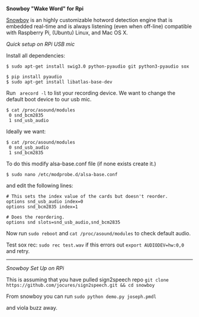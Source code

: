 **Snowboy "Wake Word" for Rpi**

[Snowboy](docs.kitt.ai/snowboy) is an highly customizable hotword detection engine that is embedded real-time and is always listening (even when off-line) compatible with Raspberry Pi, (Ubuntu) Linux, and Mac OS X.

*Quick setup on RPi USB mic*

Install all dependencies:

```
$ sudo apt-get install swig3.0 python-pyaudio git python3-pyaudio sox

$ pip install pyaudio
$ sudo apt-get install libatlas-base-dev
```

Run `` arecord -l`` to list your recording device. We want to change the default boot device to our usb mic.

```
$ cat /proc/asound/modules
 0 snd_bcm2835
 1 snd_usb_audio
 ```
Ideally we want:

```
$ cat /proc/asound/modules
 0 snd_usb_audio
 1 snd_bcm2835
 ```
To do this modify alsa-base.conf file (if none exists create it.)

``$ sudo nano /etc/modprobe.d/alsa-base.conf``

and edit the following lines:
```
# This sets the index value of the cards but doesn't reorder.
options snd_usb_audio index=0
options snd_bcm2835 index=1

# Does the reordering.
options snd slots=snd_usb_audio,snd_bcm2835
```

Now run ``sudo reboot`` and ``cat /proc/asound/modules`` to check default audio.

Test sox rec: ``sudo rec test.wav`` if this errors out ``export AUDIODEV=hw:0,0`` and retry.

----

*Snowboy Set Up on RPi*

This is assuming that you have pulled sign2speech repo
``git clone https://github.com/jocures/sign2speech.git && cd snowboy``

From snowboy you can run ``sudo python demo.py joseph.pmdl``

and viola buzz away. 
